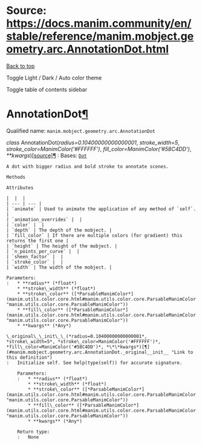 # Source: https://docs.manim.community/en/stable/reference/manim.mobject.geometry.arc.AnnotationDot.html

[Back to top](#)

Toggle Light / Dark / Auto color theme

Toggle table of contents sidebar

AnnotationDot[¶](#annotationdot "Link to this heading")
=======================================================

Qualified name: `manim.mobject.geometry.arc.AnnotationDot`

*class* AnnotationDot(*radius=0.10400000000000001*, *stroke\_width=5*, *stroke\_color=ManimColor('#FFFFFF')*, *fill\_color=ManimColor('#58C4DD')*, *\*\*kwargs*)[[source]](../_modules/manim/mobject/geometry/arc.html#AnnotationDot)[¶](#manim.mobject.geometry.arc.AnnotationDot "Link to this definition")
:   Bases: [`Dot`](manim.mobject.geometry.arc.Dot.html#manim.mobject.geometry.arc.Dot "manim.mobject.geometry.arc.Dot")

    A dot with bigger radius and bold stroke to annotate scenes.

    Methods

    Attributes

    |  |  |
    | --- | --- |
    | `animate` | Used to animate the application of any method of `self`. |
    | `animation_overrides` |  |
    | `color` |  |
    | `depth` | The depth of the mobject. |
    | `fill_color` | If there are multiple colors (for gradient) this returns the first one |
    | `height` | The height of the mobject. |
    | `n_points_per_curve` |  |
    | `sheen_factor` |  |
    | `stroke_color` |  |
    | `width` | The width of the mobject. |

    Parameters:
    :   * **radius** (*float*)
        * **stroke\_width** (*float*)
        * **stroke\_color** ([*ParsableManimColor*](manim.utils.color.core.html#manim.utils.color.core.ParsableManimColor "manim.utils.color.core.ParsableManimColor"))
        * **fill\_color** ([*ParsableManimColor*](manim.utils.color.core.html#manim.utils.color.core.ParsableManimColor "manim.utils.color.core.ParsableManimColor"))
        * **kwargs** (*Any*)

    \_original\_\_init\_\_(*radius=0.10400000000000001*, *stroke\_width=5*, *stroke\_color=ManimColor('#FFFFFF')*, *fill\_color=ManimColor('#58C4DD')*, *\*\*kwargs*)[¶](#manim.mobject.geometry.arc.AnnotationDot._original__init__ "Link to this definition")
    :   Initialize self. See help(type(self)) for accurate signature.

        Parameters:
        :   * **radius** (*float*)
            * **stroke\_width** (*float*)
            * **stroke\_color** ([*ParsableManimColor*](manim.utils.color.core.html#manim.utils.color.core.ParsableManimColor "manim.utils.color.core.ParsableManimColor"))
            * **fill\_color** ([*ParsableManimColor*](manim.utils.color.core.html#manim.utils.color.core.ParsableManimColor "manim.utils.color.core.ParsableManimColor"))
            * **kwargs** (*Any*)

        Return type:
        :   None